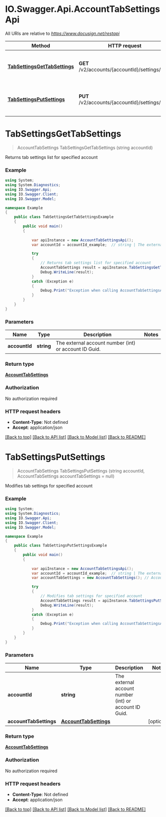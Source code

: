 # IO.Swagger.Api.AccountTabSettingsApi

All URIs are relative to *https://www.docusign.net/restapi*

Method | HTTP request | Description
------------- | ------------- | -------------
[**TabSettingsGetTabSettings**](AccountTabSettingsApi.md#tabsettingsgettabsettings) | **GET** /v2/accounts/{accountId}/settings/tabs | Returns tab settings list for specified account
[**TabSettingsPutSettings**](AccountTabSettingsApi.md#tabsettingsputsettings) | **PUT** /v2/accounts/{accountId}/settings/tabs | Modifies tab settings for specified account


<a name="tabsettingsgettabsettings"></a>
# **TabSettingsGetTabSettings**
> AccountTabSettings TabSettingsGetTabSettings (string accountId)

Returns tab settings list for specified account



### Example
```csharp
using System;
using System.Diagnostics;
using IO.Swagger.Api;
using IO.Swagger.Client;
using IO.Swagger.Model;

namespace Example
{
    public class TabSettingsGetTabSettingsExample
    {
        public void main()
        {
            
            var apiInstance = new AccountTabSettingsApi();
            var accountId = accountId_example;  // string | The external account number (int) or account ID Guid.

            try
            {
                // Returns tab settings list for specified account
                AccountTabSettings result = apiInstance.TabSettingsGetTabSettings(accountId);
                Debug.WriteLine(result);
            }
            catch (Exception e)
            {
                Debug.Print("Exception when calling AccountTabSettingsApi.TabSettingsGetTabSettings: " + e.Message );
            }
        }
    }
}
```

### Parameters

Name | Type | Description  | Notes
------------- | ------------- | ------------- | -------------
 **accountId** | **string**| The external account number (int) or account ID Guid. | 

### Return type

[**AccountTabSettings**](AccountTabSettings.md)

### Authorization

No authorization required

### HTTP request headers

 - **Content-Type**: Not defined
 - **Accept**: application/json

[[Back to top]](#) [[Back to API list]](../README.md#documentation-for-api-endpoints) [[Back to Model list]](../README.md#documentation-for-models) [[Back to README]](../README.md)

<a name="tabsettingsputsettings"></a>
# **TabSettingsPutSettings**
> AccountTabSettings TabSettingsPutSettings (string accountId, AccountTabSettings accountTabSettings = null)

Modifies tab settings for specified account



### Example
```csharp
using System;
using System.Diagnostics;
using IO.Swagger.Api;
using IO.Swagger.Client;
using IO.Swagger.Model;

namespace Example
{
    public class TabSettingsPutSettingsExample
    {
        public void main()
        {
            
            var apiInstance = new AccountTabSettingsApi();
            var accountId = accountId_example;  // string | The external account number (int) or account ID Guid.
            var accountTabSettings = new AccountTabSettings(); // AccountTabSettings |  (optional) 

            try
            {
                // Modifies tab settings for specified account
                AccountTabSettings result = apiInstance.TabSettingsPutSettings(accountId, accountTabSettings);
                Debug.WriteLine(result);
            }
            catch (Exception e)
            {
                Debug.Print("Exception when calling AccountTabSettingsApi.TabSettingsPutSettings: " + e.Message );
            }
        }
    }
}
```

### Parameters

Name | Type | Description  | Notes
------------- | ------------- | ------------- | -------------
 **accountId** | **string**| The external account number (int) or account ID Guid. | 
 **accountTabSettings** | [**AccountTabSettings**](AccountTabSettings.md)|  | [optional] 

### Return type

[**AccountTabSettings**](AccountTabSettings.md)

### Authorization

No authorization required

### HTTP request headers

 - **Content-Type**: Not defined
 - **Accept**: application/json

[[Back to top]](#) [[Back to API list]](../README.md#documentation-for-api-endpoints) [[Back to Model list]](../README.md#documentation-for-models) [[Back to README]](../README.md)

